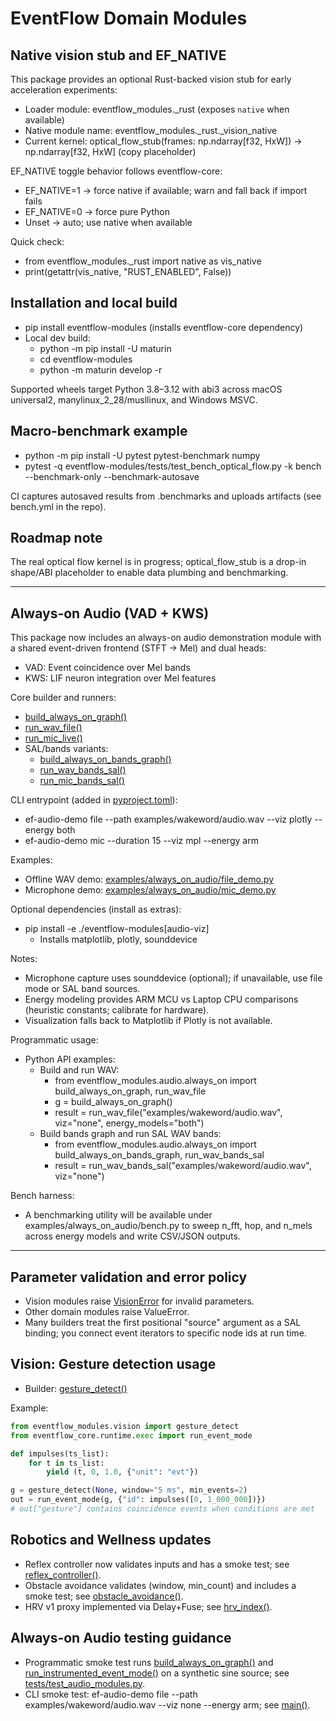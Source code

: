 # EventFlow Domain Modules


## Native vision stub and EF_NATIVE

This package provides an optional Rust-backed vision stub for early acceleration experiments:
- Loader module: eventflow_modules._rust (exposes `native` when available)
- Native module name: eventflow_modules._rust._vision_native
- Current kernel: optical_flow_stub(frames: np.ndarray[f32, HxW]) → np.ndarray[f32, HxW] (copy placeholder)

EF_NATIVE toggle behavior follows eventflow-core:
- EF_NATIVE=1 → force native if available; warn and fall back if import fails
- EF_NATIVE=0 → force pure Python
- Unset → auto; use native when available

Quick check:
- from eventflow_modules._rust import native as vis_native
- print(getattr(vis_native, "RUST_ENABLED", False))

## Installation and local build

- pip install eventflow-modules  (installs eventflow-core dependency)
- Local dev build:
  - python -m pip install -U maturin
  - cd eventflow-modules
  - python -m maturin develop -r

Supported wheels target Python 3.8–3.12 with abi3 across macOS universal2, manylinux_2_28/musllinux, and Windows MSVC.

## Macro-benchmark example

- python -m pip install -U pytest pytest-benchmark numpy
- pytest -q eventflow-modules/tests/test_bench_optical_flow.py -k bench --benchmark-only --benchmark-autosave

CI captures autosaved results from .benchmarks and uploads artifacts (see bench.yml in the repo).

## Roadmap note

The real optical flow kernel is in progress; optical_flow_stub is a drop-in shape/ABI placeholder to enable data plumbing and benchmarking.

---

## Always-on Audio (VAD + KWS)

This package now includes an always-on audio demonstration module with a shared event-driven frontend (STFT → Mel) and dual heads:
- VAD: Event coincidence over Mel bands
- KWS: LIF neuron integration over Mel features

Core builder and runners:
- [build_always_on_graph()](eventflow-modules/eventflow_modules/audio/always_on.py:77)
- [run_wav_file()](eventflow-modules/eventflow_modules/audio/always_on.py:567)
- [run_mic_live()](eventflow-modules/eventflow_modules/audio/always_on.py:595)
- SAL/bands variants:
  - [build_always_on_bands_graph()](eventflow-modules/eventflow_modules/audio/always_on.py:715)
  - [run_wav_bands_sal()](eventflow-modules/eventflow_modules/audio/always_on.py:777)
  - [run_mic_bands_sal()](eventflow-modules/eventflow_modules/audio/always_on.py:805)

CLI entrypoint (added in [pyproject.toml](eventflow-modules/pyproject.toml:36)):
- ef-audio-demo file --path examples/wakeword/audio.wav --viz plotly --energy both
- ef-audio-demo mic --duration 15 --viz mpl --energy arm

Examples:
- Offline WAV demo: [examples/always_on_audio/file_demo.py](examples/always_on_audio/file_demo.py)
- Microphone demo: [examples/always_on_audio/mic_demo.py](examples/always_on_audio/mic_demo.py)

Optional dependencies (install as extras):
- pip install -e ./eventflow-modules[audio-viz]
  - Installs matplotlib, plotly, sounddevice

Notes:
- Microphone capture uses sounddevice (optional); if unavailable, use file mode or SAL band sources.
- Energy modeling provides ARM MCU vs Laptop CPU comparisons (heuristic constants; calibrate for hardware).
- Visualization falls back to Matplotlib if Plotly is not available.

Programmatic usage:
- Python API examples:
  - Build and run WAV:
    - from eventflow_modules.audio.always_on import build_always_on_graph, run_wav_file
    - g = build_always_on_graph()
    - result = run_wav_file("examples/wakeword/audio.wav", viz="none", energy_models="both")
  - Build bands graph and run SAL WAV bands:
    - from eventflow_modules.audio.always_on import build_always_on_bands_graph, run_wav_bands_sal
    - result = run_wav_bands_sal("examples/wakeword/audio.wav", viz="none")

Bench harness:
- A benchmarking utility will be available under examples/always_on_audio/bench.py to sweep n_fft, hop, and n_mels across energy models and write CSV/JSON outputs.

---

## Parameter validation and error policy

- Vision modules raise [VisionError](eventflow-modules/eventflow_modules/errors.py:18) for invalid parameters.
- Other domain modules raise ValueError.
- Many builders treat the first positional "source" argument as a SAL binding; you connect event iterators to specific node ids at run time.

## Vision: Gesture detection usage

- Builder: [gesture_detect()](eventflow-modules/eventflow_modules/vision/gesture_detect.py:5)

Example:
```python
from eventflow_modules.vision import gesture_detect
from eventflow_core.runtime.exec import run_event_mode

def impulses(ts_list):
    for t in ts_list:
        yield (t, 0, 1.0, {"unit": "evt"})

g = gesture_detect(None, window="5 ms", min_events=2)
out = run_event_mode(g, {"id": impulses([0, 1_000_000])})
# out["gesture"] contains coincidence events when conditions are met
```

## Robotics and Wellness updates

- Reflex controller now validates inputs and has a smoke test; see [reflex_controller()](eventflow-modules/eventflow_modules/robotics/reflex.py:5).
- Obstacle avoidance validates (window, min_count) and includes a smoke test; see [obstacle_avoidance()](eventflow-modules/eventflow_modules/robotics/obstacle.py:6).
- HRV v1 proxy implemented via Delay+Fuse; see [hrv_index()](eventflow-modules/eventflow_modules/wellness/hrv.py:5).

## Always-on Audio testing guidance

- Programmatic smoke test runs [build_always_on_graph()](eventflow-modules/eventflow_modules/audio/always_on.py:77) and [run_instrumented_event_mode()](eventflow-modules/eventflow_modules/audio/always_on.py:251) on a synthetic sine source; see [tests/test_audio_modules.py](eventflow-modules/tests/test_audio_modules.py:50).
- CLI smoke test: ef-audio-demo file --path examples/wakeword/audio.wav --viz none --energy arm; see [main()](eventflow-modules/eventflow_modules/audio/always_on.py:649).
